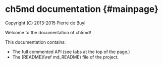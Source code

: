 ch5md documentation {#mainpage}
===================

Copyright (C) 2013-2015 Pierre de Buyl

Welcome to the documentation of ch5md!

This documentation contains:
- The full commented API (see tabs at the top of the page.)
- The [README](\ref md_README) file of the project.

